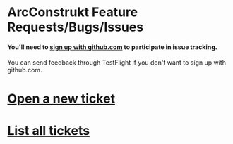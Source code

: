 ArcConstrukt Feature Requests/Bugs/Issues
=========================================

#### You'll need to [sign up with github.com](/signup) to participate in issue tracking. 
You can send feedback through TestFlight if you don't want to sign up with github.com.

# [Open a new ticket](https://github.com/jasonm23/arcconstruktissues/issues/new)

# [List all tickets](https://github.com/jasonm23/arcconstruktissues/issues)